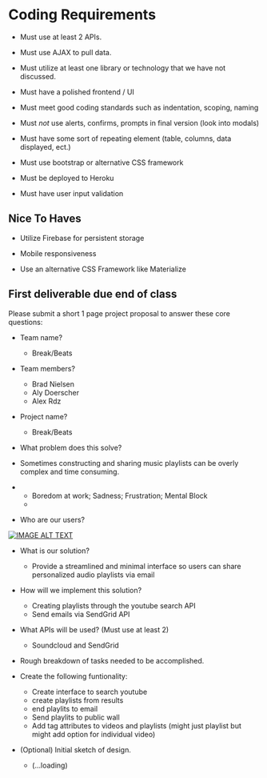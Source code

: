 # Coding Requirements

- Must use at least 2 APIs.

- Must use AJAX to pull data.

- Must utilize at least one library or technology that we have not discussed.

- Must have a polished frontend / UI

- Must meet good coding standards such as indentation, scoping, naming

- Must *not* use alerts, confirms, prompts in final version (look into modals)

- Must have some sort of repeating element (table, columns, data displayed, ect.)

- Must use bootstrap or alternative CSS framework

- Must be deployed to Heroku

- Must have user input validation

## Nice To Haves

- Utilize Firebase for persistent storage

- Mobile responsiveness

- Use an alternative CSS Framework like Materialize

## First deliverable due end of class

Please submit a short 1 page project proposal to answer these core questions:

- Team name?
  - Break/Beats

- Team members?
    - Brad Nielsen
    - Aly Doerscher
    - Alex Rdz
- Project name?
   - Break/Beats

- What problem does this solve?
-   Sometimes constructing and sharing music playlists can be overly complex and time consuming. 
-   
    - Boredom at work; Sadness; Frustration; Mental Block
    - 
- Who are our users?



[![IMAGE ALT TEXT](http://img.youtube.com/vi/74BzSTQCl_c/0.jpg)](https://youtu.be/74BzSTQCl_c?t=10s "Video Title")



- What is our solution?
  -   Provide a streamlined and minimal interface so users can share personalized audio playlists via email 

- How will we implement this solution?
    - Creating playlists through the youtube search API
    - Send emails via SendGrid API

- What APIs will be used? (Must use at least 2)
    - Soundcloud and SendGrid

- Rough breakdown of tasks needed to be accomplished.
 - Create the following funtionality:   
      - Create interface to search youtube
      - create playlists from results
      - end playlits to email
      - Send playlits to public wall
      - Add tag attributes to videos and playlists (might just playlist but might add option for individual video) 
      



- (Optional) Initial sketch of design.
  -  (...loading)
